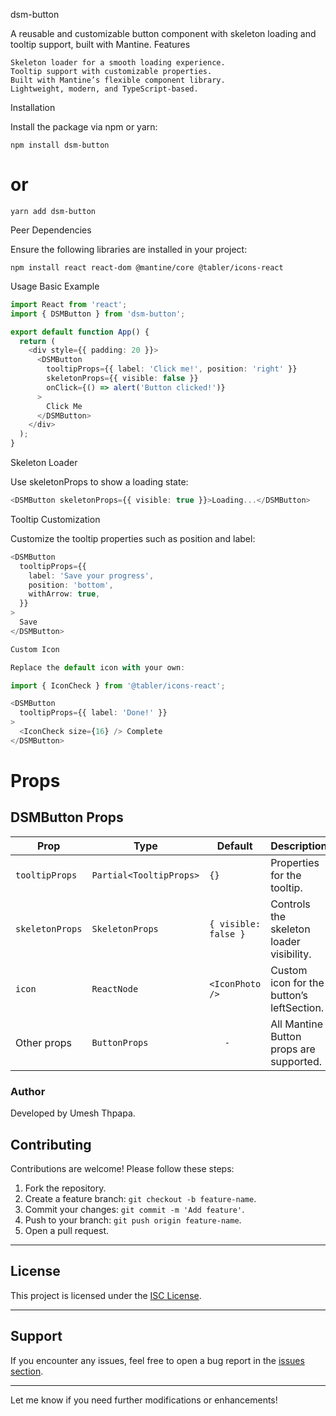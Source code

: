 dsm-button

A reusable and customizable button component with skeleton loading and tooltip support, built with Mantine.
Features

    Skeleton loader for a smooth loading experience.
    Tooltip support with customizable properties.
    Built with Mantine’s flexible component library.
    Lightweight, modern, and TypeScript-based.

Installation

Install the package via npm or yarn:

`npm install dsm-button`
# or
`yarn add dsm-button`

Peer Dependencies

Ensure the following libraries are installed in your project:

`npm install react react-dom @mantine/core @tabler/icons-react`

Usage
Basic Example
```typescript
import React from 'react';
import { DSMButton } from 'dsm-button';

export default function App() {
  return (
    <div style={{ padding: 20 }}>
      <DSMButton
        tooltipProps={{ label: 'Click me!', position: 'right' }}
        skeletonProps={{ visible: false }}
        onClick={() => alert('Button clicked!')}
      >
        Click Me
      </DSMButton>
    </div>
  );
}
```

Skeleton Loader

Use skeletonProps to show a loading state:
```typescript
<DSMButton skeletonProps={{ visible: true }}>Loading...</DSMButton>
```

Tooltip Customization

Customize the tooltip properties such as position and label:

```typescript
<DSMButton
  tooltipProps={{
    label: 'Save your progress',
    position: 'bottom',
    withArrow: true,
  }}
>
  Save
</DSMButton>

Custom Icon

Replace the default icon with your own:

import { IconCheck } from '@tabler/icons-react';

<DSMButton
  tooltipProps={{ label: 'Done!' }}
>
  <IconCheck size={16} /> Complete
</DSMButton>
```
# Props
## DSMButton Props
|Prop	         |Type	                   |Default	     |Description|
|--------------|-------------------------|--------------|-----------|
|`tooltipProps`|	`Partial<TooltipProps>`|`{}`         |Properties for the tooltip.|
|`skeletonProps`|	`SkeletonProps`        |`{ visible: false }`|	Controls the skeleton loader visibility.|
|`icon` |	`ReactNode`|	`<IconPhoto />`	|Custom icon for the button’s leftSection.|
|Other props |	`ButtonProps` |`	-	` |All Mantine Button props are supported.|


### Author

Developed by Umesh Thpapa.

## Contributing  

Contributions are welcome! Please follow these steps:  
1. Fork the repository.  
2. Create a feature branch: `git checkout -b feature-name`.  
3. Commit your changes: `git commit -m 'Add feature'`.  
4. Push to your branch: `git push origin feature-name`.  
5. Open a pull request.  

---

## License  

This project is licensed under the [ISC License](LICENSE).  

---

## Support  

If you encounter any issues, feel free to open a bug report in the [issues section](https://github.com/umeshthapa121/packages/issues).  

---

Let me know if you need further modifications or enhancements!